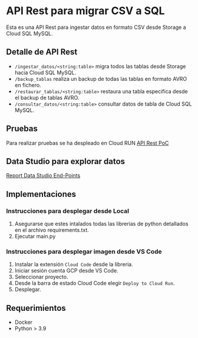 # API Rest para migrar CSV a SQL 

Esta es una API Rest para ingestar datos en formato CSV desde Storage a Cloud SQL MySQL.

## Detalle de API Rest

* `/ingestar_datos/<string:table>` migra todos las tablas desde Storage hacia Cloud SQL MySQL.
* `/backup_tablas` realiza un backup de todas las tablas en formato AVRO en fichero.
* `/restaurar_tablas/<string:table>` restaura una tabla especifica desde el backup de tablas AVRO.
* `/consultar_datos/<string:table>` consultar datos de tabla de Cloud SQL MySQL.

## Pruebas

Para realizar pruebas se ha despleado en Cloud RUN
[API Rest PoC](https://poc-ingest-dev-z22wuxtb7a-uc.a.run.app/)

## Data Studio para explorar datos

[Report Data Studio End-Points](https://datastudio.google.com/reporting/fafe96ab-ae15-4f6b-be6b-722d90c58bb2/page/Fr5yC)

## Implementaciones

### Instrucciones para desplegar desde Local

1. Asegurarse que estes intalados todas las librerias de python detallados en el archivo requirements.txt.
2. Ejecutar main.py

### Instrucciones para desplegar imagen desde VS Code

1. Instalar la extensión `Cloud Code` desde la libreria.
2. Iniciar sesión cuenta GCP desde VS Code.
3. Seleccionar proyecto.
4. Desde la barra de estado Cloud Code elegir `Deploy to Cloud Run`.
5. Desplegar.

## Requerimientos

* Docker
* Python > 3.9